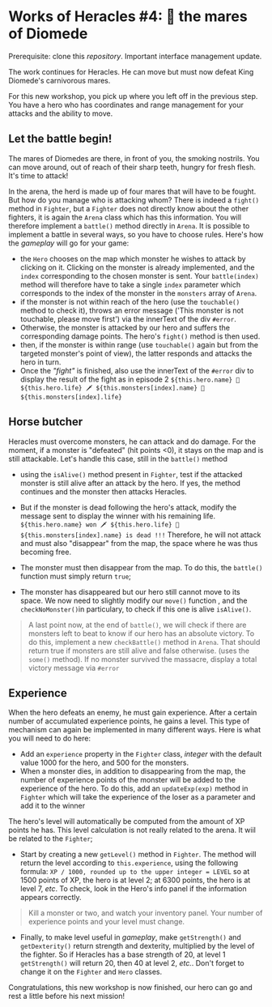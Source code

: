 # Works of Heracles #4: 🐴 the mares of Diomede

Prerequisite: clone this *repository*. Important interface management update.

The work continues for Heracles. He can move but must now defeat King Diomede's carnivorous mares.

For this new workshop, you pick up where you left off in the previous step. You have a hero who has coordinates and range management for your attacks and the ability to move.

## Let the battle begin!

The mares of Diomedes are there, in front of you, the smoking nostrils. You can move around, out of reach of their sharp teeth, hungry for fresh flesh. It's time to attack!

In the arena, the herd is made up of four mares that will have to be fought. But how do you manage who is attacking whom? There is indeed a `fight()` method in `Fighter`, but a `Fighter` does not directly know about the other fighters, it is again the `Arena` class which has this information. You will therefore implement a `battle()` method directly in `Arena`. It is possible to implement a battle in several ways, so you have to choose rules. Here's how the *gameplay* will go for your game:
- the `Hero` chooses on the map which monster he wishes to attack by clicking on it. Clicking on the monster is already implemented, and the `index` corresponding to the chosen monster is sent. Your `battle(index)` method will therefore have to take a single `index` parameter which corresponds to the index of the monster in the `monsters` array of `Arena`.
- if the monster is not within reach of the hero (use the `touchable()` method to check it), throws an error message ('This monster is not touchable, please move first') via the innerText of the div `#error`.
- Otherwise, the monster is attacked by our hero and suffers the corresponding damage points. The hero's `fight()` method is then used.
- then, if the monster is within range (use `touchable()` again but from the targeted monster's point of view), the latter responds and attacks the hero in turn.
- Once the *"fight"* is finished, also use the innerText of the `#error` div to display the result of the fight as in episode 2
```${this.hero.name} 💙 ${this.hero.life} 🗡️ ${this.monsters[index].name} 💙 ${this.monsters[index].life}```

## Horse butcher

Heracles must overcome monsters, he can attack and do damage. For the moment, if a monster is "defeated" (hit points <0), it stays on the map and is still attackable. Let's handle this case, still in the `battle()` method
- using the `isAlive()` method present in `Fighter`, test if the attacked monster is still alive after an attack by the hero. If yes, the method continues and the monster then attacks Heracles.
- But if the monster is dead following the hero's attack, modify the message sent to display the winner with his remaining life.
``` ${this.hero.name} won 🗡️ ${this.hero.life} 💙 ${this.monsters[index].name} is dead !!!```
Therefore, he will not attack and must also "disappear" from the map, the space where he was thus becoming free.

- The monster must then disappear from the map. To do this, the `battle()` function must simply return `true`;

- The monster has disappeared but our hero still cannot move to its space. We now need to slightly modify our `move()` function , and the `checkNoMonster()`in particulary, to check if this one is alive `isAlive()`.

> A last point now, at the end of `battle()`, we will check if there are monsters left to beat to know if our hero has an absolute victory. To do this, implement a new `checkBattle()` method in `Arena`. That should return true if monsters are still alive and false otherwise. (uses the `some()` method). If no monster survived the massacre, display a total victory message via `#error`

## Experience

When the hero defeats an enemy, he must gain experience. After a certain number of accumulated experience points, he gains a level. This type of mechanism can again be implemented in many different ways. Here is what you will need to do here:
- Add an `experience` property in the `Fighter` class, *integer* with the default value 1000 for the hero, and 500 for the monsters.
- When a monster dies, in addition to disappearing from the map, the number of experience points of the monster will be added to the experience of the hero. To do this, add an `updateExp(exp)` method in `Fighter` which will take the experience of the loser as a parameter and add it to the winner

The hero's level will automatically be computed from the amount of XP points he has. This level calculation is not really related to the arena. It wiil be related to the `Fighter`;
- Start by creating a new `getLevel()` method in `Fighter`. The method will return the level according to `this.experience`, using the following formula: `XP / 1000, rounded up to the upper integer = LEVEL` so at 1500 points of XP, the hero is at level 2; at 6300 points, the hero is at level 7, *etc*.
To check, look in the Hero's info panel if the information appears correctly.

> Kill a monster or two, and watch your inventory panel. Your number of experience points and your level must change.

- Finally, to make level useful in *gameplay*, make `getStrength()` and `getDexterity()` return strength and dexterity, multiplied by the level of the fighter. So if Heracles has a base strength of 20, at level 1 `getStrength()` will return 20, then 40 at level 2, *etc.*. Don't forget to change it on the `Fighter` and `Hero` classes.

Congratulations, this new workshop is now finished, our hero can go and rest a little before his next mission!
